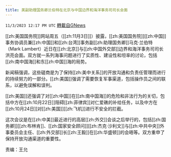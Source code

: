 ```yaml
---
title: 美副助理国务卿兰伯特在北京与中国边界和海洋事务司司长会面
---
```

`11/3/2023 12:17 PM UTC` [轉載自GNews](https://gnews.org/articles/1919047)

[[zh:美国国务院]]网站周五（[[zh:11月3日]]）披露，[[zh:美国国务院]][[zh:中国]]事务协调员兼[[zh:中国]]和[[zh:台湾]]事务副[[zh:助理国务卿]]马克·兰伯特（Mark Lambert）近日在[[zh:北京]]与[[zh:中国外交部]]边界和海洋事务司司长洪亮会面。双方就一系列海事问题进行了实质性、建设性和坦率的讨论，包括[[zh:南中国海]]和东[[zh:中国]]海的局势。

新闻稿强调，这些磋商是为了保持[[zh:美中关系]]的开放沟通和负责任管理而进行的持续努力的一部分。[[zh:美国]]强调了需要恢复军事渠道，包括操作员之间的联系，以避免误解和误判。

[[zh:美国]]还强调了对[[zh:中国]]在[[zh:南中国海]]的危险和非法行为的关切，包括中方在[[zh:10月22日]]阻碍[[zh:菲律宾]]对仁爱礁的补给任务，以及中方在[[zh:10月24日]]对[[zh:美国]][[zh:飞机]]进行不安全的拦截。

这次会议是在[[zh:中美]]最近进行的高层[[zh:外交]]会谈之后举行的，包括[[zh:国务卿]][[zh:布林肯]]、[[zh:国家安全顾问]][[zh:杰克·沙利文]]与[[zh:中共中央]]外事委员会主任、[[zh:外交部]]长[[zh:王毅]]在[[zh:华盛顿]]的会晤等。双方重申了保持开放沟通渠道的重要性。

责编：王允
